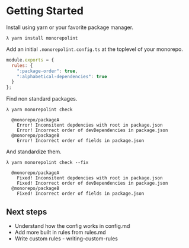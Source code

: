 # Getting Started

Install using yarn or your favorite package manager.

```
λ yarn install monorepolint
```

Add an initial `.monorepolint.config.ts` at the toplevel of your monorepo.

```javascript
module.exports = {
  rules: {
    ":package-order": true,
    ":alphabetical-dependencies": true
  }
};
```

Find non standard packages.

```
λ yarn monorepolint check

  @monorepo/packageA
    Error! Inconsitent depdencies with root in package.json
    Error! Incorrect order of devDependencies in package.json
  @monorepo/packageB
    Error! Incorrect order of fields in package.json
```

And standardize them.

```
λ yarn monorepolint check --fix

  @monorepo/packageA
    Fixed! Inconsitent depdencies with root in package.json
    Fixed! Incorrect order of devDependencies in package.json
  @monorepo/packageB
    Fixed! Incorrect order of fields in package.json
```

## Next steps

* Understand how the config works in config.md
* Add more built in rules from rules.md
* Write custom rules - writing-custom-rules
